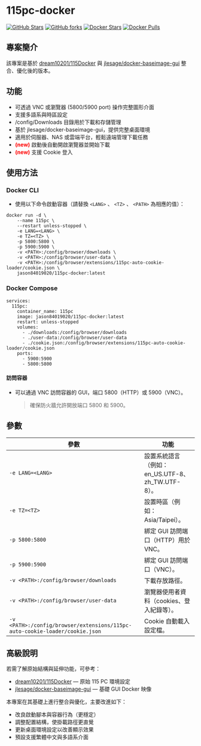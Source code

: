 # 115pc-docker

[![GitHub Stars](https://img.shields.io/github/stars/jason84019020/115pc-docker.svg?style=flat-square&label=Stars&logo=github)](https://github.com/jason84019020/115pc-docker/stargazers)
[![GitHub forks](https://img.shields.io/github/forks/jason84019020/115pc-docker.svg?style=flat-square&label=Forks&logo=github)](https://github.com/jason84019020/115pc-docker/fork)
[![Docker Stars](https://img.shields.io/docker/stars/jason84019020/115pc-docker.svg?style=flat-square&label=Stars&logo=docker)](https://hub.docker.com/r/jason84019020/115pc-docker)
[![Docker Pulls](https://img.shields.io/docker/pulls/jason84019020/115pc-docker.svg?style=flat-square&label=Pulls&logo=docker&color=orange)](https://hub.docker.com/r/jason84019020/115pc-docker)

## 專案簡介

該專案是基於 [dream10201/115Docker](https://github.com/dream10201/115Docker) 與 [jlesage/docker-baseimage-gui](https://github.com/jlesage/docker-baseimage-gui) 整合、優化後的版本。

## 功能

- 可透過 VNC 或瀏覽器 (5800/5900 port) 操作完整圖形介面
- 支援多語系與時區設定
- /config/Downloads 目錄用於下載和存儲管理
- 基於 jlesage/docker-baseimage-gui，提供完整桌面環境
- 適用於伺服器、NAS 或雲端平台，輕鬆遠端管理下載任務
- <span style="color:red">**(new)**</span> 啟動後自動開啟瀏覽器並開始下載
- <span style="color:red">**(new)**</span> 支援 Cookie 登入

## 使用方法

### Docker CLI

- 使用以下命令啟動容器（請替換 `<LANG>` 、 `<TZ>` 、 `<PATH>` 為相應的值）：

```
docker run -d \
    --name 115pc \
    --restart unless-stopped \
    -e LANG=<LANG> \
    -e TZ=<TZ> \
    -p 5800:5800 \
    -p 5900:5900 \
    -v <PATH>:/config/browser/downloads \
    -v <PATH>:/config/browser/user-data \
    -v <PATH>:/config/browser/extensions/115pc-auto-cookie-loader/cookie.json \
    jason84019020/115pc-docker:latest
```

### Docker Compose

```
services:
  115pc:
    container_name: 115pc
    image: jason84019020/115pc-docker:latest
    restart: unless-stopped
    volumes:
      - ./downloads:/config/browser/downloads
      - ./user-data:/config/browser/user-data
      - ./cookie.json:/config/browser/extensions/115pc-auto-cookie-loader/cookie.json
    ports:
      - 5900:5900
      - 5800:5800
```

#### 訪問容器

- 可以通過 VNC 訪問容器的 GUI，端口 5800（HTTP）或 5900（VNC）。
  > 確保防火牆允許開放端口 5800 和 5900。

## 參數

| 參數                                                                        | 功能                                             |
| --------------------------------------------------------------------------- | ------------------------------------------------ |
| `-e LANG=<LANG>`                                                            | 設置系統語言（例如：en_US.UTF-8、zh_TW.UTF-8）。 |
| `-e TZ=<TZ>`                                                                | 設置時區（例如：Asia/Taipei）。                  |
| `-p 5800:5800`                                                              | 綁定 GUI 訪問端口（HTTP）用於 VNC。              |
| `-p 5900:5900`                                                              | 綁定 GUI 訪問端口（VNC）。                       |
| `-v <PATH>:/config/browser/downloads`                                       | 下載存放路徑。                                   |
| `-v <PATH>:/config/browser/user-data`                                       | 瀏覽器使用者資料（cookies、登入紀錄等）。        |
| `-v <PATH>:/config/browser/extensions/115pc-auto-cookie-loader/cookie.json` | Cookie 自動載入設定檔。                          |

## 高級說明

若需了解原始結構與延伸功能，可參考：

- [dream10201/115Docker](https://github.com/dream10201/115Docker) — 原始 115 PC 環境設定
- [jlesage/docker-baseimage-gui](https://github.com/jlesage/docker-baseimage-gui) — 基礎 GUI Docker 映像

本專案在其基礎上進行整合與優化，主要改進如下：

- 改良啟動腳本與容器行為（更穩定）
- 調整配置結構，使掛載路徑更直覺
- 更新桌面環境設定以改善顯示效果
- 預設支援繁體中文與多語系介面
